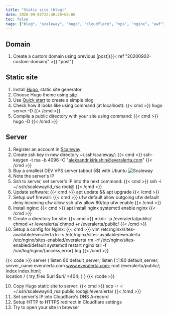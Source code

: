 ```yaml
---
title: "Static site (blog)"
date: 2020-09-02T22:40:20+03:00
toc: false
tags: ["blog", "scaleway", "hugo", "cloudflare", "vps", "nginx", "uwf"]
---
```



## Domain

1. Create a custom domain using previous [post]({{< ref "20200902-custom-domain/" >}} "post")

## Static site

1. Install [Hugo](https://gohugo.io/), static site generator
2. Choose Hugo theme using [site](https://themes.gohugo.io/)
3. Use [Quick start](https://gohugo.io/getting-started/quick-start/) to create a simple blog
4. Check how it looks like using command (at localhost):
{{< cmd >}}
hugo server -D
{{< /cmd >}}
5. Compile a public directory with your site using command:
{{< cmd >}}
hugo -D
{{< /cmd >}}

## Server

1. Register an account in [Scaleway](https://www.scaleway.com/)
2. Create ssh key in new directory ~/.ssh/scaleway/:
{{< cmd >}}
ssh-keygen -t rsa -b 4096 -C "aleksandr.kiriushin@everalerta.com"
{{< /cmd >}}
2. Buy a smallest DEV VPS server (about 5$) with Ubuntu
![Scaleway](/20200902_scaleway.png)
3. Note the server's IP
4. Ssh to server, set server's IP into the next command:
{{< cmd >}}
ssh -i ~/.ssh/scaleway/id_rsa root@<IP>
{{< /cmd >}}
5. Update software:
{{< cmd >}}
apt update && apt upgrade
{{< /cmd >}}
6. Setup uwf firewall:
{{< cmd >}}
ufw default allow outgoing
ufw default deny incoming
ufw allow ssh
ufw allow 80/tcp
ufw enable
{{< /cmd >}}
7. Install nginx:
{{< cmd >}}
apt install nginx
systemctl enable nginx
{{< /cmd >}}
8. Create a directory for site:
{{< cmd >}}
mkdir -p /everalerta/public/
chmod +r /everalerta/
chmod +r /everalerta/public/
{{< /cmd >}}
9. Setup a config for Nginx:
{{< cmd >}}
vim /etc/nginx/sites-available/everalerta
ln -s /etc/nginx/sites-available/everalerta /etc/nginx/sites-enabled/everalerta
rm -rf /etc/nginx/sites-enabled/default
systemctl restart nginx
tail -f /var/log/nginx/{access,error}.log
{{< /cmd >}}

{{< code >}}
server {
        listen 80 default_server;
        listen [::]:80 default_server;
        server_name everalerta.com www.everalerta.com;
        root /everalerta/public/;
        index index.html;  
        location / {
                try_files $uri $uri/ =404;
        }
}
{{< /code >}}

10. Copy Hugo static site to server:
{{< cmd >}}
scp -r -i ~/.ssh/scaleway/id_rsa public root@<IP>:/everalerta/
{{< /cmd >}}
11. Set server's IP into Cloudflare's DNS A-record
12. Setup HTTP to HTTPS redirect in Cloudflare settings
13. Try to open your site in browser
